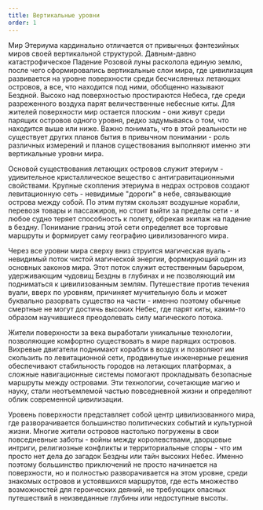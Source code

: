 ```yaml
---
title: Вертикальные уровни
order: 1
---
```


Мир Этериума кардинально отличается от привычных фэнтезийных миров своей вертикальной структурой. Давным-давно катастрофическое Падение Розовой луны расколола единую землю, после чего сформировались вертикальные слои мира, где цивилизация развивается на уровне поверхности среди бесчисленных летающих островов, а все, что находится под ними, обобщенно называют Бездной. Высоко над поверхностью простираются Небеса, где среди разреженного воздуха парят величественные небесные киты. Для жителей поверхности мир остается плоским - они живут среди парящих островов одного уровня, редко задумываясь о том, что находится выше или ниже. Важно понимать, что в этой реальности не существует других планов бытия в привычном понимании - роль различных измерений и планов существования выполняют именно эти вертикальные уровни мира.

Основой существования летающих островов служит этериум - удивительное кристаллическое вещество с антигравитационными свойствами. Крупные скопления этериума в недрах островов создают левитационную сеть - невидимые "дороги" в небе, связывающие острова между собой. По этим путям скользят воздушные корабли, перевозя товары и пассажиров, но стоит выйти за пределы сети - и любое судно теряет способность к полету, обрекая экипаж на падение в бездну. Понимание границ этой сети определяет все торговые маршруты и формирует саму географию цивилизованного мира.

Через все уровни мира сверху вниз струится магическая вуаль - невидимый поток чистой магической энергии, формирующий один из основных законов мира. Этот поток служит естественным барьером, удерживающим чудовищ Бездны в глубинах и не позволяющий им подниматься к цивилизованным землям. Путешествие против течения вуали, вверх по уровням, причиняет мучительную боль и может буквально разорвать существо на части - именно поэтому обычные смертные не могут достичь высоких Небес, где парят киты, каким-то образом научившиеся преодолевать силу магического потока.

Жители поверхности за века выработали уникальные технологии, позволяющие комфортно существовать в мире парящих островов. Вихревые двигатели поднимают корабли в воздух и позволяют им скользить по левитационной сети, продвинутые инженерные решения обеспечивают стабильность городов на летающих платформах, а сложные навигационные системы помогают прокладывать безопасные маршруты между островами. Эти технологии, сочетающие магию и науку, стали неотъемлемой частью повседневной жизни и определяют облик современной цивилизации.

Уровень поверхности представляет собой центр цивилизованного мира, где разворачивается большинство политических событий и культурной жизни. Многие жители островов настолько погружены в свои повседневные заботы - войны между королевствами, дворцовые интриги, религиозные конфликты и территориальные споры - что им просто нет дела до загадок Бездны или тайн высоких Небес. Именно поэтому большинство приключений не просто начинается на поверхности, но и полностью разворачивается на этом уровне, среди знакомых островов и устоявшихся маршрутов, где есть множество возможностей для героических деяний, не требующих опасных путешествий в неизведанные глубины или недоступные высоты.